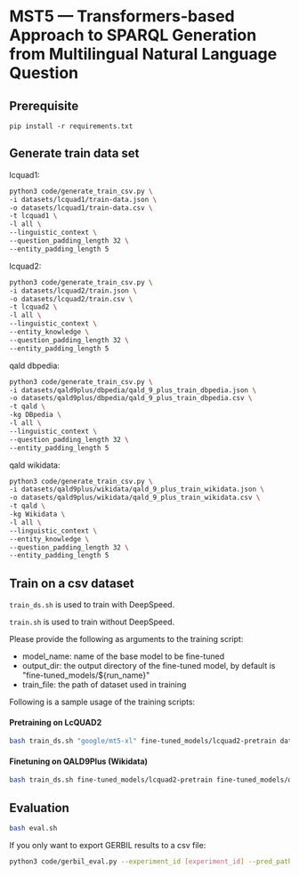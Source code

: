# MST5 — Transformers-based Approach to SPARQL Generation from Multilingual Natural Language Question

## Prerequisite

`pip install -r requirements.txt`

<!-- install huggingface from source? -->

## Generate train data set

lcquad1:
```bash
python3 code/generate_train_csv.py \
-i datasets/lcquad1/train-data.json \
-o datasets/lcquad1/train-data.csv \
-t lcquad1 \
-l all \
--linguistic_context \
--question_padding_length 32 \
--entity_padding_length 5
```

lcquad2:
```bash
python3 code/generate_train_csv.py \
-i datasets/lcquad2/train.json \
-o datasets/lcquad2/train.csv \
-t lcquad2 \
-l all \
--linguistic_context \
--entity_knowledge \
--question_padding_length 32 \
--entity_padding_length 5
```

qald dbpedia:
```bash
python3 code/generate_train_csv.py \
-i datasets/qald9plus/dbpedia/qald_9_plus_train_dbpedia.json \
-o datasets/qald9plus/dbpedia/qald_9_plus_train_dbpedia.csv \
-t qald \
-kg DBpedia \
-l all \
--linguistic_context \
--question_padding_length 32 \
--entity_padding_length 5
```

qald wikidata:
```bash
python3 code/generate_train_csv.py \
-i datasets/qald9plus/wikidata/qald_9_plus_train_wikidata.json \
-o datasets/qald9plus/wikidata/qald_9_plus_train_wikidata.csv \
-t qald \
-kg Wikidata \
-l all \
--linguistic_context \
--entity_knowledge \
--question_padding_length 32 \
--entity_padding_length 5
```

## Train on a csv dataset

`train_ds.sh` is used to train with DeepSpeed.

`train.sh` is used to train without DeepSpeed.

Please provide the following as arguments to the training script:
- model_name: name of the base model to be fine-tuned
- output_dir: the output directory of the fine-tuned model, by default is "fine-tuned_models/${run_name}"
- train_file: the path of dataset used in training

Following is a sample usage of the training scripts:

#### Pretraining on LcQUAD2
```bash
bash train_ds.sh "google/mt5-xl" fine-tuned_models/lcquad2-pretrain datasets/lcquad2/train.csv
```
#### Finetuning on QALD9Plus (Wikidata)
```bash
bash train_ds.sh fine-tuned_models/lcquad2-pretrain fine-tuned_models/qald9plus-finetune datasets/qald9plus/wikidata/qald_9_plus_train_wikidata.csv
```

## Evaluation

```bash
bash eval.sh
```
If you only want to export GERBIL results to a csv file:
```bash
python3 code/gerbil_eval.py --experiment_id [experiment_id] --pred_path [path_for_output]
```
